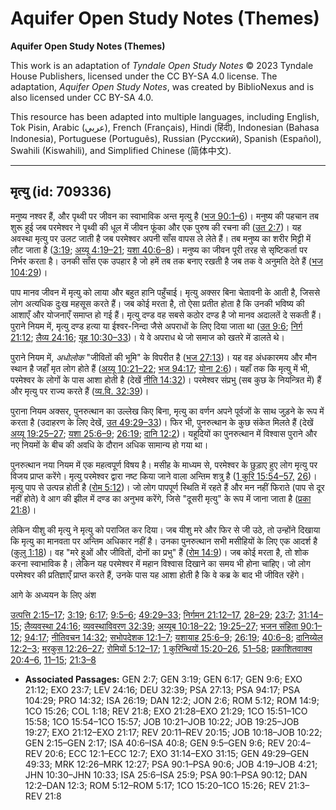 # Aquifer Open Study Notes (Themes)

**Aquifer Open Study Notes (Themes)**

This work is an adaptation of *Tyndale Open Study Notes* © 2023 Tyndale House Publishers, licensed under the CC BY\-SA 4\.0 license. The adaptation, *Aquifer Open Study Notes*, was created by BiblioNexus and is also licensed under CC BY\-SA 4\.0\.

This resource has been adapted into multiple languages, including English, Tok Pisin, Arabic (عربي), French (Français), Hindi (हिंदी), Indonesian (Bahasa Indonesia), Portuguese (Português), Russian (Русский), Spanish (Español), Swahili (Kiswahili), and Simplified Chinese (简体中文).



--------------------------------

## मृत्यु (id: 709336)

मनुष्य नश्वर हैं, और पृथ्वी पर जीवन का स्वाभाविक अन्त मृत्यु है ([भज 90:1–6](https://ref.ly/Ps90:1-Ps90:6))। मनुष्य की पहचान तब शुरू हुई जब परमेश्वर ने पृथ्वी की धूल में जीवन फूंका और एक पुरुष की रचना की ([उत 2:7](https://ref.ly/Gen2:7))। यह अवस्था मृत्यु पर उलट जाती है जब परमेश्वर अपनी साँस वापस ले लेते हैं। तब मनुष्य का शरीर मिट्टी में लौट जाता है ([3:19](https://ref.ly/Gen3:19); [अय्यू 4:19–21](https://ref.ly/Job4:19-Job4:21); [यशा 40:6–8](https://ref.ly/Isa40:6-Isa40:8))। मनुष्य का जीवन पूरी तरह से सृष्टिकर्ता पर निर्भर करता है। उनकी साँस एक उपहार है जो हमें तब तक बनाए रखती है जब तक वे अनुमति देते हैं ([भज 104:29](https://ref.ly/Ps104:29))।

पाप मानव जीवन में मृत्यु को लाया और बहुत हानि पहुँचाई। मृत्यु अक्सर बिना चेतावनी के आती है, जिससे लोग अत्यधिक दुःख महसूस करते हैं। जब कोई मरता है, तो ऐसा प्रतीत होता है कि उनकी भविष्य की आशाएँ और योजनाएँ समाप्त हो गई हैं। मृत्यु दण्ड वह सबसे कठोर दण्ड है जो मानव अदालतें दे सकती हैं। पुराने नियम में, मृत्यु दण्ड हत्या या ईश्वर\-निन्दा जैसे अपराधों के लिए दिया जाता था ([उत 9:6](https://ref.ly/Gen9:6); [निर्ग 21:12](https://ref.ly/Exod21:12); [लैव्य 24:16](https://ref.ly/Lev24:16); [यूह 10:30–33](https://ref.ly/John10:30-John10:33))। ये वे अपराध थे जो समाज को खतरे में डालते थे।

पुराने नियम में, *अधोलोक* "जीवितों की भूमि" के विपरीत है ([भज 27:13](https://ref.ly/Ps27:13))। यह वह अंधकारमय और मौन स्थान है जहाँ मृत लोग होते हैं ([अय्यू 10:21–22](https://ref.ly/Job10:21-Job10:22); [भज 94:17](https://ref.ly/Ps94:17); [योना 2:6](https://ref.ly/Jonah2:6))। यहाँ तक कि मृत्यु में भी, परमेश्वर के लोगों के पास आशा होती है (देखें [नीति 14:32](https://ref.ly/Prov14:32))। परमेश्वर संप्रभु (सब कुछ के नियन्त्रित में) हैं और मृत्यु पर राज्य करते हैं ([व्य.वि. 32:39](https://ref.ly/Deut32:39))।

पुराना नियम अक्सर, पुनरुत्थान का उल्लेख किए बिना, मृत्यु का वर्णन अपने पूर्वजों के साथ जुड़ने के रूप में करता है (उदाहरण के लिए देखें, [उत 49:29–33](https://ref.ly/Gen49:29-Gen49:33))। फिर भी, पुनरुत्थान के कुछ संकेत मिलते हैं (देखें [अय्यू 19:25–27](https://ref.ly/Job19:25-Job19:27); [यशा 25:6–9](https://ref.ly/Isa25:6-Isa25:9); [26:19](https://ref.ly/Isa26:19); [दानि 12:2](https://ref.ly/Dan12:2))। यहूदियों का पुनरुत्थान में विश्वास पुराने और नए नियमों के बीच की अवधि के दौरान अधिक सामान्य हो गया था।

पुनरुत्थान नया नियम में एक महत्वपूर्ण विषय है। मसीह के माध्यम से, परमेश्वर के छुड़ाए हुए लोग मृत्यु पर विजय प्राप्त करेंगे। मृत्यु परमेश्वर द्वारा नष्ट किया जाने वाला अन्तिम शत्रु है ([1 कुरि 15:54–57,](https://ref.ly/1Cor15:54-1Cor15:57) [26](https://ref.ly/1Cor15:26))। मृत्यु पाप से उत्पन्न होती है ([रोम 5:12](https://ref.ly/Rom5:12))। जो लोग पापपूर्ण स्थिति में रहते हैं और मन नहीं फिराते (पाप से दूर नहीं होते) वे आग की झील में दण्ड का अनुभव करेंगे, जिसे "दूसरी मृत्यु" के रूप में जाना जाता है ([प्रका 21:8](https://ref.ly/Rev21:8))।

लेकिन यीशु की मृत्यु ने मृत्यु को पराजित कर दिया। जब यीशु मरे और फिर से जी उठे, तो उन्होंने दिखाया कि मृत्यु का मानवता पर अन्तिम अधिकार नहीं है। उनका पुनरुत्थान सभी मसीहियों के लिए एक आदर्श है ([कुलु 1:18](https://ref.ly/Col1:18))। वह "मरे हुओं और जीवितों, दोनों का प्रभु" हैं ([रोम 14:9](https://ref.ly/Rom14:9))। जब कोई मरता है, तो शोक करना स्वाभाविक है। लेकिन यह परमेश्वर में महान विश्वास दिखाने का समय भी होना चाहिए। जो लोग परमेश्वर की प्रतिज्ञाएँ प्राप्त करते हैं, उनके पास यह आशा होती है कि वे कब्र के बाद भी जीवित रहेंगे।

आगे के अध्ययन के लिए अंश

[उत्पत्ति 2:15–17](https://ref.ly/Gen2:15-Gen2:17); [3:19](https://ref.ly/Gen3:19); [6:17](https://ref.ly/Gen6:17); [9:5–6](https://ref.ly/Gen9:5-Gen9:6); [49:29–33](https://ref.ly/Gen49:29-Gen49:33); [निर्गमन 21:12–17](https://ref.ly/Exod21:12-Exod21:17), [28–29](https://ref.ly/Exod21:28-Exod21:29); [23:7](https://ref.ly/Exod23:7); [31:14–15](https://ref.ly/Exod31:14-Exod31:15); [लैव्यवस्था 24:16](https://ref.ly/Lev24:16); [व्यवस्थाविवरण 32:39](https://ref.ly/Deut32:39); [अय्यूब 10:18–22](https://ref.ly/Job10:18-Job10:22); [19:25–27](https://ref.ly/Job19:25-Job19:27); [भजन संहिता 90:1–12](https://ref.ly/Ps90:1-Ps90:12); [94:17](https://ref.ly/Ps94:17); [नीतिवचन 14:32](https://ref.ly/Prov14:32); [सभोपदेशक 12:1–7](https://ref.ly/Eccl12:1-Eccl12:7); [यशायाह 25:6–9](https://ref.ly/Isa25:6-Isa25:9); [26:19](https://ref.ly/Isa26:19); [40:6–8](https://ref.ly/Isa40:6-Isa40:8); [दानिय्येल 12:2–3](https://ref.ly/Dan12:2-Dan12:3); [मरकुस 12:26–27](https://ref.ly/Mark12:26-Mark12:27); [रोमियों 5:12–17](https://ref.ly/Rom5:12-Rom5:17); [1 कुरिन्थियों 15:20–26](https://ref.ly/1Cor15:20-1Cor15:26), [51–58](https://ref.ly/1Cor15:51-1Cor15:58); [प्रकाशितवाक्य 20:4–6](https://ref.ly/Rev20:4-Rev20:6), [11–15](https://ref.ly/Rev20:11-Rev20:15); [21:3–8](https://ref.ly/Rev21:3-Rev21:8)

* **Associated Passages:** GEN 2:7; GEN 3:19; GEN 6:17; GEN 9:6; EXO 21:12; EXO 23:7; LEV 24:16; DEU 32:39; PSA 27:13; PSA 94:17; PSA 104:29; PRO 14:32; ISA 26:19; DAN 12:2; JON 2:6; ROM 5:12; ROM 14:9; 1CO 15:26; COL 1:18; REV 21:8; EXO 21:28–EXO 21:29; 1CO 15:51–1CO 15:58; 1CO 15:54–1CO 15:57; JOB 10:21–JOB 10:22; JOB 19:25–JOB 19:27; EXO 21:12–EXO 21:17; REV 20:11–REV 20:15; JOB 10:18–JOB 10:22; GEN 2:15–GEN 2:17; ISA 40:6–ISA 40:8; GEN 9:5–GEN 9:6; REV 20:4–REV 20:6; ECC 12:1–ECC 12:7; EXO 31:14–EXO 31:15; GEN 49:29–GEN 49:33; MRK 12:26–MRK 12:27; PSA 90:1–PSA 90:6; JOB 4:19–JOB 4:21; JHN 10:30–JHN 10:33; ISA 25:6–ISA 25:9; PSA 90:1–PSA 90:12; DAN 12:2–DAN 12:3; ROM 5:12–ROM 5:17; 1CO 15:20–1CO 15:26; REV 21:3–REV 21:8

